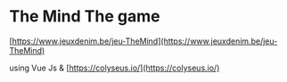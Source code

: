 # The Mind The game
[https://www.jeuxdenim.be/jeu-TheMind](https://www.jeuxdenim.be/jeu-TheMind)

using Vue Js & [https://colyseus.io/](https://colyseus.io/)
